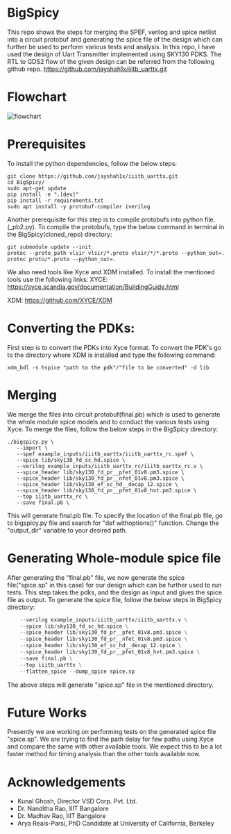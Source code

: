 # BigSpicy

This repo shows the steps for merging the SPEF, verilog and spice netlist into a circuit protobuf and generating the spice file of the design which can further be used to perform various tests and analysis.
In this repo, I have used the design of Uart Transmitter implemented using SKY130 PDKS. The RTL to GDS2 flow of the given design can be referred from the following github repo.
 https://github.com/jayshah1x/iiitb_uarttx.git
 
 # Flowchart
 
 
 ![flowchart](https://user-images.githubusercontent.com/46132046/207431170-df86674a-2be0-4ea3-80f2-ac0ed2da4154.png)

# Prerequisites

To install the python dependencies, follow the below steps:

```
git clone https://github.com/jayshah1x/iiitb_uarttx.git
cd BigSpicy/
sudo apt-get update
pip install -e ".[dev]"
pip install -r requirements.txt
sudo apt install -y protobuf-compiler iverilog
```

Another prerequisite for this step is to compile protobufs into python file.(_pb2.py).
To compile the protobufs, type the below command in terminal in the BigSpicy(cloned_repo) directory:

```
git submodule update --init  
protoc --proto_path vlsir vlsir/*.proto vlsir/*/*.proto --python_out=.
protoc proto/*.proto --python_out=.
```

We also need tools like Xyce and XDM installed.
To install the mentioned tools use the following links:
XYCE:
https://syce.scandia.gov/documentation/BuildingGuide.html

XDM:
https://github.com/XYCE/XDM


# Converting the PDKs:

First step is to convert the PDKs into Xyce format.
To convert the PDK's go to the directory where XDM is installed and type the following command:

```
xdm_bdl -s hspice "path to the pdk"/"file to be converted" -d lib
```

# Merging 

We merge the files into circuit protobuf(final.pb) which is used to generate the whole module spice models and to conduct the various tests using Xyce.
To merge the files, follow the below steps in the BigSpicy directory:

```
./bigspicy.py \
   --import \
   --spef example_inputs/iiitb_uarttx/iiitb_uarttx_rc.spef \
   --spice lib/sky130_fd_sc_hd.spice \
   --verilog example_inputs/iiitb_uarttx_rc/iiitb_uarttx_rc.v \
   --spice_header lib/sky130_fd_pr__pfet_01v8.pm3.spice \
   --spice_header lib/sky130_fd_pr__nfet_01v8.pm3.spice \
   --spice_header lib/sky130_ef_sc_hd__decap_12.spice \
   --spice_header lib/sky130_fd_pr__pfet_01v8_hvt.pm3.spice \
   --top iiitb_uarttx_rc \
   --save final.pb \
```

This will generate final.pb file.
To specify the location of the final.pb file, go to bigspicy.py file and search for "def withoptions()" function. Change the "output_dir" variable to your desired path.

# Generating Whole-module spice file

After generating the "final.pb" file, we now generate the spice file("spice.sp" in this case) for our design which can be further used to run tests.
This step takes the pdks, and the design as input and gives the spice file as output.
To generate the spice file, follow the below steps in BigSpicy directory:

```./bigspicy.py --import \
    --verilog example_inputs/iiitb_uarttx/iiitb_uarttx.v \
    --spice lib/sky130_fd_sc_hd.spice \
    --spice_header lib/sky130_fd_pr__pfet_01v8.pm3.spice \
    --spice_header lib/sky130_fd_pr__nfet_01v8.pm3.spice \
    --spice_header lib/sky130_ef_sc_hd__decap_12.spice \
    --spice_header lib/sky130_fd_pr__pfet_01v8_hvt.pm3.spice \
    --save final.pb \
    --top iiitb_uarttx \
    --flatten_spice --dump_spice spice.sp


```

The above steps will generate "spice.sp" file in the mentioned directory.

# Future Works

Presently we are working on performing tests on the generated spice file "spice.sp".
We are trying to find the path delay for few paths using Xyce and compare the same with other available tools.
We expect this to be a lot faster method for timing analysis than the other tools available now.

# Acknowledgements


* Kunal Ghosh, Director VSD Corp. Pvt. Ltd.
* Dr. Nanditha Rao, IIIT Bangalore
* Dr. Madhav Rao, IIIT Bangalore
* Arya Reais-Parsi, PhD Candidate at University of California, Berkeley

